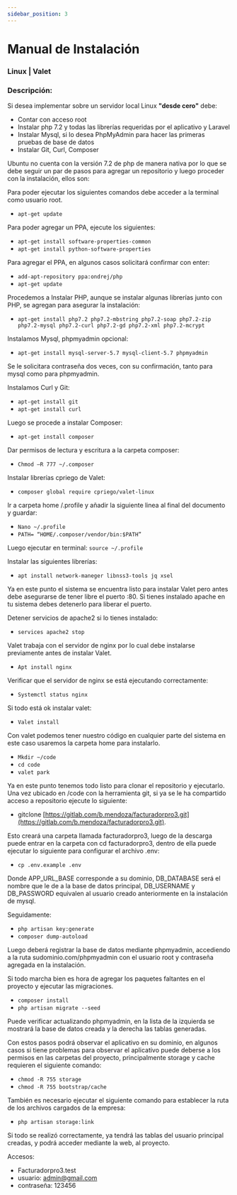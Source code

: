 ```yaml
---
sidebar_position: 3
---
```


# Manual de Instalación 
### Linux | Valet 

### Descripción:
Si desea implementar sobre un servidor local Linux **"desde cero"** debe:

- Contar con acceso root
- Instalar php 7.2 y todas las librerías requeridas por el aplicativo y Laravel
- Instalar Mysql, si lo desea PhpMyAdmin para hacer las primeras pruebas de base de datos
- Instalar Git, Curl, Composer

Ubuntu no cuenta con la versión 7.2 de php de manera nativa por lo que se debe seguir un par de pasos para agregar un repositorio y luego proceder con la instalación, ellos son:

Para poder ejecutar los siguientes comandos debe acceder a la terminal como usuario root.

- `apt-get update`

Para poder agregar un PPA, ejecute los siguientes:

- `apt-get install software-properties-common`
- `apt-get install python-software-properties`

Para agregar el PPA, en algunos casos solicitará confirmar con enter:

- `add-apt-repository ppa:ondrej/php`
- `apt-get update`

Procedemos a Instalar PHP, aunque se instalar algunas librerías junto con PHP, se agregan para asegurar la instalación:

- `apt-get install php7.2 php7.2-mbstring php7.2-soap php7.2-zip php7.2-mysql php7.2-curl php7.2-gd php7.2-xml php7.2-mcrypt`

Instalamos Mysql, phpmyadmin opcional:

- `apt-get install mysql-server-5.7 mysql-client-5.7 phpmyadmin`

Se le solicitara contraseña dos veces, con su confirmación, tanto para mysql como para phpmyadmin.

Instalamos Curl y Git:

- `apt-get install git`
- `apt-get install curl`

Luego se procede a instalar Composer:

- `apt-get install composer`

Dar permisos de lectura y escritura a la carpeta composer:

- `Chmod –R 777 ~/.composer`

Instalar librerías cpriego de Valet:

- `composer global require cpriego/valet-linux`

Ir a carpeta home /.profile y añadir la siguiente linea al final del documento y guardar:

- `Nano ~/.profile`
- `PATH= “HOME/.composer/vendor/bin:$PATH”`

Luego ejecutar en terminal: `source ~/.profile`

Instalar las siguientes librerías:

- `apt install network-maneger libnss3-tools jq xsel`

Ya en este punto el sistema se encuentra listo para instalar Valet pero antes debe asegurarse de tener libre el puerto :80. Si tienes instalado apache en tu sistema debes detenerlo para liberar el puerto.

Detener servicios de apache2 si lo tienes instalado:

- `services apache2 stop`

Valet trabaja con el servidor de nginx por lo cual debe instalarse previamente antes de instalar Valet.

- `Apt install nginx`

Verificar que el servidor de nginx se está ejecutando correctamente:

- `Systemctl status nginx`

Si todo está ok instalar valet:

- `Valet install`

Con valet podemos tener nuestro código en cualquier parte del sistema en este caso usaremos la carpeta home para instalarlo.

- `Mkdir ~/code`
- `cd code`
- `valet park`

Ya en este punto tenemos todo listo para clonar el repositorio y ejecutarlo. Una vez ubicado en /code con la herramienta git, si ya se le ha compartido acceso a repositorio ejecute lo siguiente:

  - gitclone [https://gitlab.com/b.mendoza/facturadorpro3.git](https://gitlab.com/b.mendoza/facturadorpro3.git).

    


Esto creará una carpeta llamada facturadorpro3, luego de la descarga puede entrar en la carpeta con cd facturadorpro3, dentro de ella puede ejecutar lo siguiente para configurar el archivo .env:

- `cp .env.example .env`

Donde APP_URL_BASE corresponde a su dominio, DB_DATABASE será el nombre que le de a la base de datos principal, DB_USERNAME y DB_PASSWORD equivalen al usuario creado anteriormente en la instalación de mysql.

Seguidamente:

- `php artisan key:generate`
- `composer dump-autoload`

Luego deberá registrar la base de datos mediante phpmyadmin, accediendo a la ruta sudominio.com/phpmyadmin con el usuario root y contraseña agregada en la instalación.

Si todo marcha bien es hora de agregar los paquetes faltantes en el proyecto y ejecutar las migraciones.

- `composer install`
- `php artisan migrate --seed`

Puede verificar actualizando phpmyadmin, en la lista de la izquierda se mostrará la base de datos creada y la derecha las tablas generadas.

Con estos pasos podrá observar el aplicativo en su dominio, en algunos casos si tiene problemas para observar el aplicativo puede deberse a los permisos en las carpetas del proyecto, principalmente storage y cache requieren el siguiente comando:

- `chmod -R 755 storage`
- `chmod -R 755 bootstrap/cache`

También es necesario ejecutar el siguiente comando para establecer la ruta de los archivos cargados de la empresa:

- `php artisan storage:link`

Si todo se realizó correctamente, ya tendrá las tablas del usuario principal creadas, y podrá acceder mediante la web, al proyecto.

Accesos:
- Facturadorpro3.test
- usuario: admin@gmail.com
- contraseña: 123456

